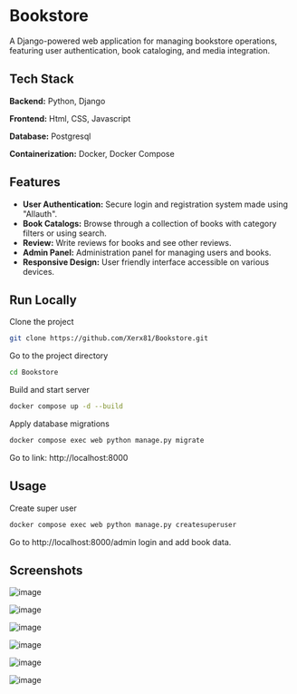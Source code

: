 # Bookstore

A Django-powered web application for managing bookstore operations, featuring user authentication, book cataloging, and media integration.

## Tech Stack

**Backend:** Python, Django

**Frontend:** Html, CSS, Javascript

**Database:** Postgresql

**Containerization:** Docker, Docker Compose


## Features

- **User Authentication:** Secure login and registration system made using "Allauth".
- **Book Catalogs:** Browse through a collection of books with category filters or using search.
- **Review:** Write reviews for books and see other reviews.
- **Admin Panel:** Administration panel for managing users and books.
- **Responsive Design:** User friendly interface accessible on various devices.


## Run Locally

Clone the project

```bash
git clone https://github.com/Xerx81/Bookstore.git
```

Go to the project directory

```bash
cd Bookstore
```

Build and start server

```bash
docker compose up -d --build
```

Apply database migrations

```bash
docker compose exec web python manage.py migrate
```

Go to link: http://localhost:8000


## Usage

Create super user
```bash
docker compose exec web python manage.py createsuperuser
```

Go to http://localhost:8000/admin login and add book data.


## Screenshots

![image](https://github.com/user-attachments/assets/f487e9df-4180-4406-8d35-ed0c00e8a5e7)

![image](https://github.com/user-attachments/assets/6717e791-6dab-4c89-9972-b24bf11ab854)

![image](https://github.com/user-attachments/assets/2dc8fe9a-6590-4141-87b3-55b77822d6bb)

![image](https://github.com/user-attachments/assets/c5ad1362-4e99-4b39-b02a-3ea897245dc7)

![image](https://github.com/user-attachments/assets/c1c3ec40-0bdd-4621-ab45-97057c31f728)

![image](https://github.com/user-attachments/assets/aad7aef8-19c1-4b97-9c29-47a317527c15)
